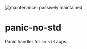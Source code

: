 ![maintenance: passively maintained](https://img.shields.io/badge/maintenance-passively--maintained-yellowgreen.svg)

# panic-no-std

Panic handler for `no_std` apps.
